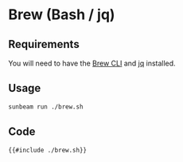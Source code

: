 # Brew (Bash / jq)

## Requirements

You will need to have the [Brew CLI](https://brew.sh/) and [jq](https://stedolan.github.io/jq/) installed.

## Usage

```bash
sunbeam run ./brew.sh
```

## Code

```bash
{{#include ./brew.sh}}
```
